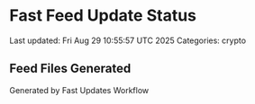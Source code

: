 # Fast Feed Update Status
Last updated: Fri Aug 29 10:55:57 UTC 2025
Categories: crypto

## Feed Files Generated

Generated by Fast Updates Workflow

